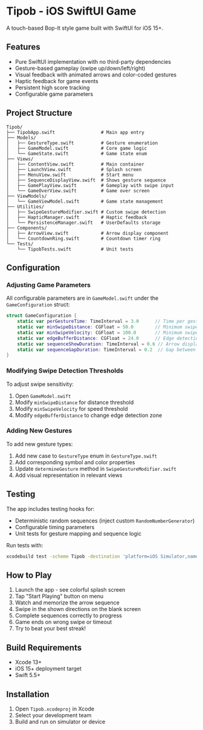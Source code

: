 # Tipob - iOS SwiftUI Game

A touch-based Bop-It style game built with SwiftUI for iOS 15+.

## Features

- Pure SwiftUI implementation with no third-party dependencies
- Gesture-based gameplay (swipe up/down/left/right)
- Visual feedback with animated arrows and color-coded gestures
- Haptic feedback for game events
- Persistent high score tracking
- Configurable game parameters

## Project Structure

```
Tipob/
├── TipobApp.swift                 # Main app entry
├── Models/
│   ├── GestureType.swift          # Gesture enumeration
│   ├── GameModel.swift            # Core game logic
│   └── GameState.swift            # Game state enum
├── Views/
│   ├── ContentView.swift          # Main container
│   ├── LaunchView.swift           # Splash screen
│   ├── MenuView.swift             # Start menu
│   ├── SequenceDisplayView.swift  # Shows gesture sequence
│   ├── GamePlayView.swift         # Gameplay with swipe input
│   └── GameOverView.swift         # Game over screen
├── ViewModels/
│   └── GameViewModel.swift        # Game state management
├── Utilities/
│   ├── SwipeGestureModifier.swift # Custom swipe detection
│   ├── HapticManager.swift        # Haptic feedback
│   └── PersistenceManager.swift   # UserDefaults storage
├── Components/
│   ├── ArrowView.swift            # Arrow display component
│   └── CountdownRing.swift        # Countdown timer ring
└── Tests/
    └── TipobTests.swift           # Unit tests
```

## Configuration

### Adjusting Game Parameters

All configurable parameters are in `GameModel.swift` under the `GameConfiguration` struct:

```swift
struct GameConfiguration {
    static var perGestureTime: TimeInterval = 3.0      // Time per gesture (seconds)
    static var minSwipeDistance: CGFloat = 50.0        // Minimum swipe distance (points)
    static var minSwipeVelocity: CGFloat = 100.0       // Minimum swipe velocity (points/second)
    static var edgeBufferDistance: CGFloat = 24.0      // Edge detection buffer (points)
    static var sequenceShowDuration: TimeInterval = 0.6 // Arrow display duration
    static var sequenceGapDuration: TimeInterval = 0.2  // Gap between arrows
}
```

### Modifying Swipe Detection Thresholds

To adjust swipe sensitivity:
1. Open `GameModel.swift`
2. Modify `minSwipeDistance` for distance threshold
3. Modify `minSwipeVelocity` for speed threshold
4. Modify `edgeBufferDistance` to change edge detection zone

### Adding New Gestures

To add new gesture types:
1. Add new case to `GestureType` enum in `GestureType.swift`
2. Add corresponding symbol and color properties
3. Update `determineGesture` method in `SwipeGestureModifier.swift`
4. Add visual representation in relevant views

## Testing

The app includes testing hooks for:
- Deterministic random sequences (inject custom `RandomNumberGenerator`)
- Configurable timing parameters
- Unit tests for gesture mapping and sequence logic

Run tests with:
```bash
xcodebuild test -scheme Tipob -destination 'platform=iOS Simulator,name=iPhone 15'
```

## How to Play

1. Launch the app - see colorful splash screen
2. Tap "Start Playing" button on menu
3. Watch and memorize the arrow sequence
4. Swipe in the shown directions on the blank screen
5. Complete sequences correctly to progress
6. Game ends on wrong swipe or timeout
7. Try to beat your best streak!

## Build Requirements

- Xcode 13+
- iOS 15+ deployment target
- Swift 5.5+

## Installation

1. Open `Tipob.xcodeproj` in Xcode
2. Select your development team
3. Build and run on simulator or device